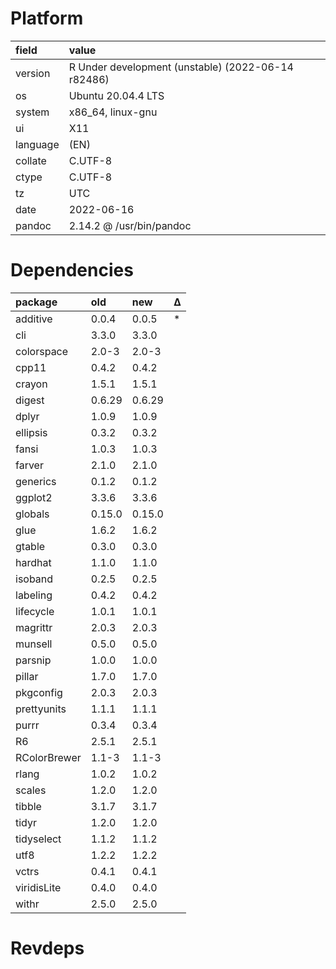 # Platform

|field    |value                                              |
|:--------|:--------------------------------------------------|
|version  |R Under development (unstable) (2022-06-14 r82486) |
|os       |Ubuntu 20.04.4 LTS                                 |
|system   |x86_64, linux-gnu                                  |
|ui       |X11                                                |
|language |(EN)                                               |
|collate  |C.UTF-8                                            |
|ctype    |C.UTF-8                                            |
|tz       |UTC                                                |
|date     |2022-06-16                                         |
|pandoc   |2.14.2 @ /usr/bin/pandoc                           |

# Dependencies

|package      |old    |new    |Δ  |
|:------------|:------|:------|:--|
|additive     |0.0.4  |0.0.5  |*  |
|cli          |3.3.0  |3.3.0  |   |
|colorspace   |2.0-3  |2.0-3  |   |
|cpp11        |0.4.2  |0.4.2  |   |
|crayon       |1.5.1  |1.5.1  |   |
|digest       |0.6.29 |0.6.29 |   |
|dplyr        |1.0.9  |1.0.9  |   |
|ellipsis     |0.3.2  |0.3.2  |   |
|fansi        |1.0.3  |1.0.3  |   |
|farver       |2.1.0  |2.1.0  |   |
|generics     |0.1.2  |0.1.2  |   |
|ggplot2      |3.3.6  |3.3.6  |   |
|globals      |0.15.0 |0.15.0 |   |
|glue         |1.6.2  |1.6.2  |   |
|gtable       |0.3.0  |0.3.0  |   |
|hardhat      |1.1.0  |1.1.0  |   |
|isoband      |0.2.5  |0.2.5  |   |
|labeling     |0.4.2  |0.4.2  |   |
|lifecycle    |1.0.1  |1.0.1  |   |
|magrittr     |2.0.3  |2.0.3  |   |
|munsell      |0.5.0  |0.5.0  |   |
|parsnip      |1.0.0  |1.0.0  |   |
|pillar       |1.7.0  |1.7.0  |   |
|pkgconfig    |2.0.3  |2.0.3  |   |
|prettyunits  |1.1.1  |1.1.1  |   |
|purrr        |0.3.4  |0.3.4  |   |
|R6           |2.5.1  |2.5.1  |   |
|RColorBrewer |1.1-3  |1.1-3  |   |
|rlang        |1.0.2  |1.0.2  |   |
|scales       |1.2.0  |1.2.0  |   |
|tibble       |3.1.7  |3.1.7  |   |
|tidyr        |1.2.0  |1.2.0  |   |
|tidyselect   |1.1.2  |1.1.2  |   |
|utf8         |1.2.2  |1.2.2  |   |
|vctrs        |0.4.1  |0.4.1  |   |
|viridisLite  |0.4.0  |0.4.0  |   |
|withr        |2.5.0  |2.5.0  |   |

# Revdeps

